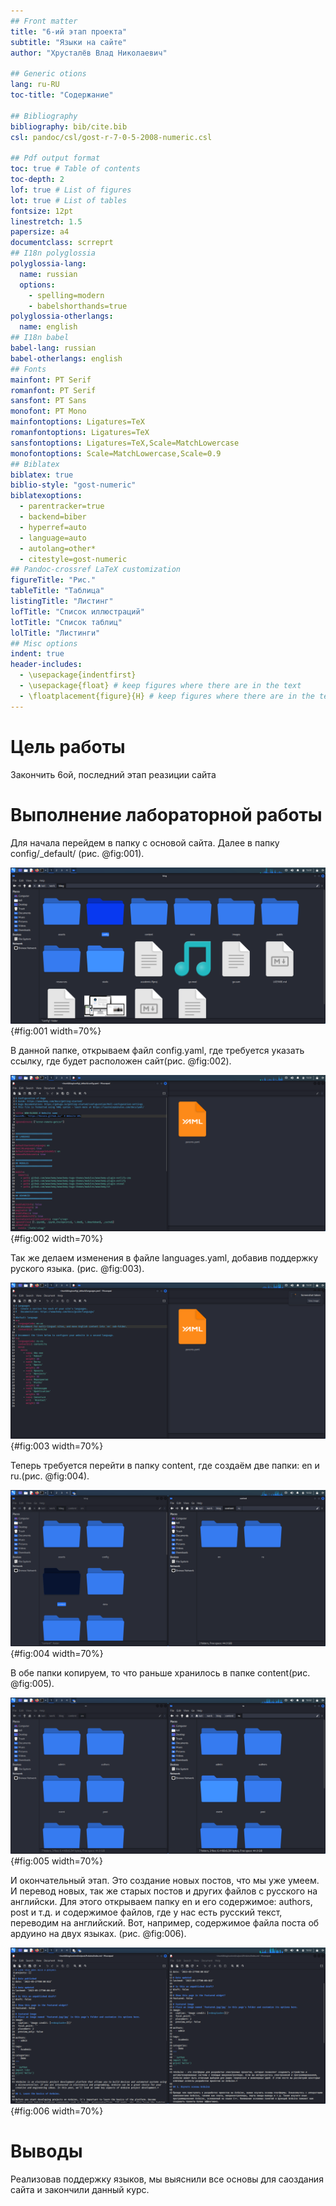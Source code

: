 ```yaml
---
## Front matter
title: "6-ий этап проекта"
subtitle: "Языки на сайте"
author: "Хрусталёв Влад Николаевич"

## Generic otions
lang: ru-RU
toc-title: "Содержание"

## Bibliography
bibliography: bib/cite.bib
csl: pandoc/csl/gost-r-7-0-5-2008-numeric.csl

## Pdf output format
toc: true # Table of contents
toc-depth: 2
lof: true # List of figures
lot: true # List of tables
fontsize: 12pt
linestretch: 1.5
papersize: a4
documentclass: scrreprt
## I18n polyglossia
polyglossia-lang:
  name: russian
  options:
	- spelling=modern
	- babelshorthands=true
polyglossia-otherlangs:
  name: english
## I18n babel
babel-lang: russian
babel-otherlangs: english
## Fonts
mainfont: PT Serif
romanfont: PT Serif
sansfont: PT Sans
monofont: PT Mono
mainfontoptions: Ligatures=TeX
romanfontoptions: Ligatures=TeX
sansfontoptions: Ligatures=TeX,Scale=MatchLowercase
monofontoptions: Scale=MatchLowercase,Scale=0.9
## Biblatex
biblatex: true
biblio-style: "gost-numeric"
biblatexoptions:
  - parentracker=true
  - backend=biber
  - hyperref=auto
  - language=auto
  - autolang=other*
  - citestyle=gost-numeric
## Pandoc-crossref LaTeX customization
figureTitle: "Рис."
tableTitle: "Таблица"
listingTitle: "Листинг"
lofTitle: "Список иллюстраций"
lotTitle: "Список таблиц"
lolTitle: "Листинги"
## Misc options
indent: true
header-includes:
  - \usepackage{indentfirst}
  - \usepackage{float} # keep figures where there are in the text
  - \floatplacement{figure}{H} # keep figures where there are in the text
---
```


# Цель работы

Закончить 6ой, последний этап реазиции сайта

# Выполнение лабораторной работы

Для начала перейдем в папку с основой сайта. Далее в папку config/_default/ (рис. @fig:001).

![Основная папка проекта](image/1.png){#fig:001 width=70%}

В данной папке, открываем файл config.yaml, где требуется указать ссылку, где будет расположен сайт(рис. @fig:002).

![Config.yaml](image/2.png){#fig:002 width=70%}

Так же делаем изменения в файле languages.yaml, добавив поддержку руского языка. (рис. @fig:003).

![languages.yaml](image/3.png){#fig:003 width=70%}

Теперь требуется перейти в папку content, где создаём две папки: en и ru.(рис. @fig:004).

![Изменение содержимого папки content](image/4.png){#fig:004 width=70%}

В обе папки копируем, то что раньше хранилось в папке content(рис. @fig:005).

![Содержанием папок ru и en](image/5.png){#fig:005 width=70%}

И окончательный этап. Это создание новых постов, что мы уже умеем. И перевод новых, так же старых постов и других файлов с русского на английски. Для этого открываем папку en и его содержимое: authors, post и т.д. и содержимое файлов, где у нас есть русский текст, переводим на английский.
Вот, например, содержимое файла поста об ардуино на двух языках. (рис. @fig:006).

![Пост Arduino](image/6.png){#fig:006 width=70%}

# Выводы

Реализовав поддержку языков, мы выяснили все основы для саоздания сайта и закончили данный курс.
